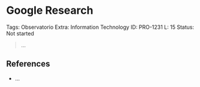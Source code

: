 # Google Research

Tags: Observatorio
Extra: Information Technology
ID: PRO-1231
L: 15
Status: Not started

> …
> 

## References

- …